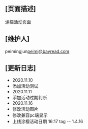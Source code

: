 ## [页面描述]
涂檬活动页面
## [维护人]
peimingjun<peimj@bayread.com>
## [更新日志]
- 2020.11.10 
 - 添加活动测试
- 2020.11.11 
 - 添加活动过期判断
- 2020.11.16 
 - 修改活动图片
 - 修改兼容pc端显示
 - 上线涂檬活动日期 16:17 tag -- 1.4.16
